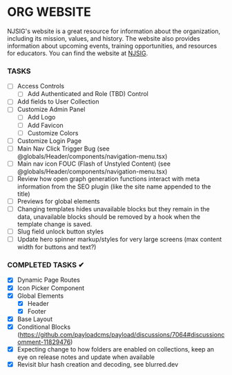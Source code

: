 # ORG WEBSITE

NJSIG's website is a great resource for information about the organization, including its mission, values, and history. The website also provides information about upcoming events, training opportunities, and resources for educators. You can find the website at [NJSIG](https://www.njsig.org/).

### TASKS

- [ ] Access Controls
  - [ ] Add Authenticated and Role (TBD) Control
- [ ] Add fields to User Collection
- [ ] Customize Admin Panel
  - [ ] Add Logo
  - [ ] Add Favicon
  - [ ] Customize Colors
- [ ] Customize Login Page
- [ ] Main Nav Click Trigger Bug (see @globals/Header/components/navigation-menu.tsx)
- [ ] Main nav icon FOUC (Flash of Unstyled Content) (see @globals/Header/components/navigation-menu.tsx)
- [ ] Review how open graph generation functions interact with meta information from the SEO plugin (like the site name appended to the title)
- [ ] Previews for global elements
- [ ] Changing templates hides unavailable blocks but they remain in the data, unavailable blocks should be removed by a hook when the template change is saved.
- [ ] Slug field unlock button styles
- [ ] Update hero spinner markup/styles for very large screens (max content width for buttons and text?)

### COMPLETED TASKS ✔

- [x] Dynamic Page Routes
- [x] Icon Picker Component
- [x] Global Elements
  - [x] Header
  - [x] Footer
- [x] Base Layout
- [x] Conditional Blocks (https://github.com/payloadcms/payload/discussions/7064#discussioncomment-11829476)
- [x] Expecting change to how folders are enabled on collections, keep an eye on release notes and update when available
- [x] Revisit blur hash creation and decoding, see blurred.dev
